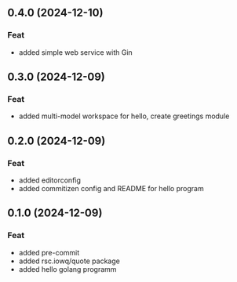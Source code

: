 ## 0.4.0 (2024-12-10)

### Feat

- added simple web service with Gin

## 0.3.0 (2024-12-09)

### Feat

- added multi-model workspace for hello, create greetings module

## 0.2.0 (2024-12-09)

### Feat

- added editorconfig
- added commitizen config and README for hello program

## 0.1.0 (2024-12-09)

### Feat

- added pre-commit
- added rsc.iowq/quote package
- added hello golang programm
